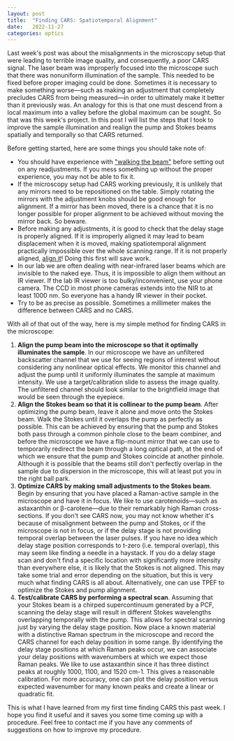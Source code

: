 ```yaml
---
layout: post
title:  "Finding CARS: Spatiotemporal Alignment"
date:   2022-11-27
categories: optics
---
```


Last week's post was about the misalignments in the microscopy setup that were leading to terrible image quality, and consequently, a poor CARS signal. The laser beam was improperly focused into the microscope such that there was nonuniform illumination of the sample. This needed to be fixed before proper imaging could be done. Sometimes it is necessary to make something worse—such as making an adjustment that completely precludes CARS from being measured—in order to ultimately make it better than it previously was. An analogy for this is that one must descend from a local maximum into a valley before the global maximum can be sought. So that was this week's project. In this post I will list the steps that I took to improve the sample illumination and realign the pump and Stokes beams spatially and temporally so that CARS returned. 

Before getting started, here are some things you should take note of:
- You should have experience with ["walking the beam"](https://www.thorlabs.com/newgrouppage9.cfm?objectgroup_id=14221) before setting out on any readjustments. If you mess something up without the proper experience, you may not be able to fix it.
- If the microscopy setup had CARS working previously, it is unlikely that any mirrors need to be repositioned on the table. Simply rotating the mirrors with the adjustment knobs should be good enough for alignment. If a mirror has been moved, there is a chance that it is no longer possible for proper alignment to be achieved without moving the mirror back. So beware.
- Before making any adjustments, it is good to check that the delay stage is properly aligned. If it is improperly aligned it may lead to beam displacement when it is moved, making spatiotemporal alignment practically impossible over the whole scanning range. If it is not properly aligned, [align it](https://www.wiredsense.com/tutorial/how-to-align-optical-delay-stages-correctly-within-5-minutes)! Doing this first will save work.
- In our lab we are often dealing with near-infrared laser beams which are invisible to the naked eye. Thus, it is impossible to align them without an IR viewer. If the lab IR viewer is too bulky/inconvenient, use your phone camera. The CCD in most phone cameras extends into the NIR to at least 1000 nm. So everyone has a handy IR viewer in their pocket.
- Try to be as precise as possible. Sometimes a millimeter makes the difference between CARS and no CARS. 

With all of that out of the way, here is my simple method for finding CARS in the microscope:
1. **Align the pump beam into the microscope so that it optimally illuminates the sample**. In our microscope we have an unfiltered backscatter channel that we use for seeing regions of interest without considering any nonlinear optical effects. We monitor this channel and adjust the pump until it uniformly illuminates the sample at maximum intensity. We use a target/calibration slide to assess the image quality. The unfiltered channel should look similar to the brightfield image that would be seen through the eyepiece.
2. **Align the Stokes beam so that it is collinear to the pump beam**. After optimizing the pump beam, leave it alone and move onto the Stokes beam. Walk the Stokes until it overlaps the pump as perfectly as possible. This can be achieved by ensuring that the pump and Stokes both pass through a common pinhole close to the beam combiner, and before the microscope we have a flip-mount mirror that we can use to temporarily redirect the beam through a long optical path, at the end of which we ensure that the pump and Stokes coincide at another pinhole. Although it is possible that the beams still don't perfectly overlap in the sample due to dispersion in the microscope, this will at least put you in the right ball park.
3. **Optimize CARS by making small adjustments to the Stokes beam**. Begin by ensuring that you have placed a Raman-active sample in the microscope and have it in focus. We like to use carotenoids—such as astaxanthin or β-carotene—due to their remarkably high Raman cross-sections. If you don't see CARS now, you may not know whether it's because of misalignment between the pump and Stokes, or if the microscope is not in focus, or if the delay stage is not providing temporal overlap between the laser pulses. If you have no idea which delay stage position corresponds to t-zero (i.e. temporal overlap), this may seem like finding a needle in a haystack. If you do a delay stage scan and don't find a specific location with significantly more intensity than everywhere else, it is likely that the Stokes is not aligned. This may take some trial and error depending on the situation, but this is very much what finding CARS is all about. Alternatively, one can use TPEF to optimize the Stokes and pump alignment. 
4. **Test/calibrate CARS by performing a spectral scan**. Assuming that your Stokes beam is a chirped supercontinuum generated by a PCF, scanning the delay stage will result in different Stokes wavelengths overlapping temporally with the pump. This allows for spectral scanning just by varying the delay stage position. Now place a known material with a distinctive Raman spectrum in the microscope and record the CARS channel for each delay position in some range. By identifying the delay stage positions at which Raman peaks occur, we can associate your delay positions with wavenumbers at which we expect those Raman peaks. We like to use astaxanthin since it has three distinct peaks at roughly 1000, 1100, and 1520 cm-1. This gives a reasonable calibration. For more accuracy, one can plot the delay position versus expected wavenumber for many known peaks and create a linear or quadratic fit.


This is what I have learned from my first time finding CARS this past week. I hope you find it useful and it saves you some time coming up with a procedure. Feel free to contact me if you have any comments of suggestions on how to improve my procedure. 